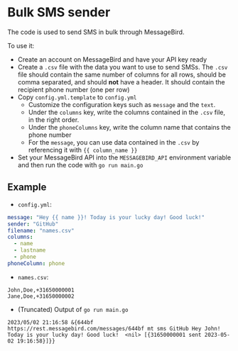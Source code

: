 # Bulk SMS sender

The code is used to send SMS in bulk through MessageBird.

To use it:

- Create an account on MessageBird and have your API key ready
- Create a `.csv` file with the data you want to use to send SMSs. The `.csv` file should contain the same number of columns for all rows, should be comma separated, and should **not** have a header. It should contain the recipient phone number (one per row)
- Copy `config.yml.template` to `config.yml`
    - Customize the configuration keys such as `message` and the `text`. 
    - Under the `columns` key, write the columns contained in the `.csv` file, in the right order.
    - Under the `phoneColumns` key, write the column name that contains the phone number
    - For the `message`, you can use data contained in the `.csv` by referencing it with `{{ column_name }}`
- Set your MessageBird API into the `MESSAGEBIRD_API` environment variable and then run the code with `go run main.go`


## Example

- `config.yml`:

```yaml
message: "Hey {{ name }}! Today is your lucky day! Good luck!"
sender: "GitHub"
filename: "names.csv"
columns:
  - name
  - lastname
  - phone
phoneColumn: phone
```

- `names.csv`:

```
John,Doe,+31650000001
Jane,Doe,+31650000002
```

- (Truncated) Output of `go run main.go`

```
2023/05/02 21:16:58 &{644bf https://rest.messagebird.com/messages/644bf mt sms GitHub Hey John! Today is your lucky day! Good luck!  <nil> [{31650000001 sent 2023-05-02 19:16:58}]}}
```
